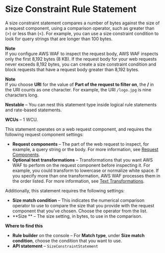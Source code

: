 # Size Constraint Rule Statement<a name="waf-rule-statement-type-size-constraint-match"></a>

A size constraint statement compares a number of bytes against the size of a request component, using a comparison operator, such as greater than \(>\) or less than \(<\)\. For example, you can use a size constraint condition to look for query strings that are longer than 100 bytes\. 

**Note**  
If you configure AWS WAF to inspect the request body, AWS WAF inspects only the first 8,192 bytes \(8 KB\)\. If the request body for your web requests never exceeds 8,192 bytes, you can create a size constraint condition and block requests that have a request body greater than 8,192 bytes\. 

**Note**  
If you choose **URI** for the value of **Part of the request to filter on**, the **/** in the URI counts as one character\. For example, the URI `/logo.jpg` is nine characters long\.

**Nestable** – You can nest this statement type inside logical rule statements and rate\-based statements\. 

**WCUs** – 1 WCU\. 

This statement operates on a web request component, and requires the following request component settings: 
+ **Request components** – The part of the web request to inspect, for example, a query string or the body\. For more information, see [Request Components](waf-rule-statement-fields.md#waf-rule-statement-request-component)\.
+ **Optional text transformations** – Transformations that you want AWS WAF to perform on the request component before inspecting it\. For example, you could transform to lowercase or normalize white space\. If you specify more than one transformation, AWS WAF processes them in the order listed\. For more information, see [Text Transformations](waf-rule-statement-fields.md#waf-rule-statement-transformation)\.

Additionally, this statement requires the following settings: 
+ **Size match condition** – This indicates the numerical comparison operator to use to compare the size that you provide with the request component that you've chosen\. Choose the operator from the list\.
+ **Size ** – The size setting, in bytes, to use in the comparison\. 

**Where to find this**
+ **Rule builder** on the console – For **Match type**, under **Size match condition**, choose the condition that you want to use\.
+ **API statement** – `SizeConstraintStatement`